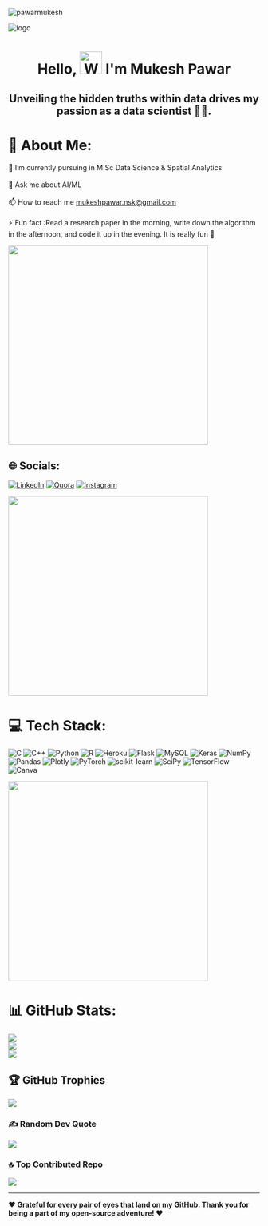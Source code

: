 <p align="left"> <img src="https://komarev.com/ghpvc/?username=pawarmukesh&label=Profile%20views&color=0e75b6&style=flat" alt="pawarmukesh" /> </p>

![logo](https://github.com/PawarMukesh/PawarMukesh/blob/mukesh/1626753867110.gif)
<h1 align="center"> Hello, <img src="https://raw.githubusercontent.com/nixin72/nixin72/master/wave.gif" 
         alt="Waving hand animated gif"
         height="45"
         width="45" /> I'm Mukesh Pawar

<h2 align="center"> 
         
Unveiling the hidden truths within data drives my passion as a data scientist 👩‍💻.</h2>

# 💫 About Me:
📝 I’m currently pursuing in M.Sc Data Science & Spatial Analytics<br><br>💬 Ask me about AI/ML<br><br>📫 How to reach me mukeshpawar.nsk@gmail.com<br><br>⚡ Fun fact :Read a research paper in the morning, write down the algorithm in the afternoon, and code it up in the evening. It is really fun 🙂

<img src="https://www.animatedimages.org/data/media/562/animated-line-image-0429.gif" width="400px">


## 🌐 Socials:
[![LinkedIn](https://img.shields.io/badge/LinkedIn-%230077B5.svg?logo=linkedin&logoColor=white)](https://www.linkedin.com/in/mukesh-pawar-0ba10114b/) [![Quora](https://img.shields.io/badge/Quora-%23B92B27.svg?logo=Quora&logoColor=white)](https://quora.com/profile/Mukesh-D-Pawar-1) 
[![Instagram](https://img.shields.io/badge/Instagram-%23E4405F.svg?logo=Instagram&logoColor=white)](https://instagram.com/_mukeshpawar_)

<img src="https://www.animatedimages.org/data/media/562/animated-line-image-0429.gif" width="400px">


# 💻 Tech Stack:
![C](https://img.shields.io/badge/c-%2300599C.svg?style=for-the-badge&logo=c&logoColor=white) ![C++](https://img.shields.io/badge/c++-%2300599C.svg?style=for-the-badge&logo=c%2B%2B&logoColor=white) ![Python](https://img.shields.io/badge/python-3670A0?style=for-the-badge&logo=python&logoColor=ffdd54) ![R](https://img.shields.io/badge/r-%23276DC3.svg?style=for-the-badge&logo=r&logoColor=white) ![Heroku](https://img.shields.io/badge/heroku-%23430098.svg?style=for-the-badge&logo=heroku&logoColor=white) ![Flask](https://img.shields.io/badge/flask-%23000.svg?style=for-the-badge&logo=flask&logoColor=white) ![MySQL](https://img.shields.io/badge/mysql-%2300f.svg?style=for-the-badge&logo=mysql&logoColor=white) ![Keras](https://img.shields.io/badge/Keras-%23D00000.svg?style=for-the-badge&logo=Keras&logoColor=white) ![NumPy](https://img.shields.io/badge/numpy-%23013243.svg?style=for-the-badge&logo=numpy&logoColor=white) ![Pandas](https://img.shields.io/badge/pandas-%23150458.svg?style=for-the-badge&logo=pandas&logoColor=white) ![Plotly](https://img.shields.io/badge/Plotly-%233F4F75.svg?style=for-the-badge&logo=plotly&logoColor=white) ![PyTorch](https://img.shields.io/badge/PyTorch-%23EE4C2C.svg?style=for-the-badge&logo=PyTorch&logoColor=white) ![scikit-learn](https://img.shields.io/badge/scikit--learn-%23F7931E.svg?style=for-the-badge&logo=scikit-learn&logoColor=white) ![SciPy](https://img.shields.io/badge/SciPy-%230C55A5.svg?style=for-the-badge&logo=scipy&logoColor=%white) ![TensorFlow](https://img.shields.io/badge/TensorFlow-%23FF6F00.svg?style=for-the-badge&logo=TensorFlow&logoColor=white) ![Canva](https://img.shields.io/badge/Canva-%2300C4CC.svg?style=for-the-badge&logo=Canva&logoColor=white)


<img src="https://www.animatedimages.org/data/media/562/animated-line-image-0429.gif" width="400px">




# 📊 GitHub Stats:
![](https://github-readme-stats.vercel.app/api?username=PawarMukesh&theme=gruvbox&hide_border=true&include_all_commits=true&count_private=true)<br/>
![](https://github-readme-streak-stats.herokuapp.com/?user=PawarMukesh&theme=gruvbox&hide_border=true)<br/>
![](https://github-readme-stats.vercel.app/api/top-langs/?username=PawarMukesh&theme=gruvbox&hide_border=true&include_all_commits=true&count_private=true&layout=compact)


## 🏆 GitHub Trophies
![](https://github-profile-trophy.vercel.app/?username=PawarMukesh&theme=onedark&no-frame=true&no-bg=false&margin-w=4)


### ✍️ Random Dev Quote
![](https://quotes-github-readme.vercel.app/api?type=horizontal&theme=radical)

### 🔝 Top Contributed Repo
![](https://github-contributor-stats.vercel.app/api?username=PawarMukesh&limit=5&theme=dark&combine_all_yearly_contributions=true)

---


<!-- Proudly created with GPRM ( https://gprm.itsvg.in ) -->


  
<b>❤️ Grateful for every pair of eyes that land on my GitHub. Thank you for being a part of my open-source adventure! ❤️</b>
</div>

<!-- Proudly created with GPRM ( https://gprm.itsvg.in ) -->
